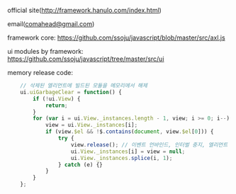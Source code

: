 
official site(http://framework.hanulo.com/index.html)

email(comahead@gmail.com)

framework core: https://github.com/ssoju/javascript/blob/master/src/axl.js

ui modules by framework: https://github.com/ssoju/javascript/tree/master/src/ui

memory release code: 
```javascript
    // 삭제된 엘리먼트에 빌드된 모듈을 메모리에서 해제
    ui.uiGarbageClear = function() {
        if (!ui.View) {
            return;
        }
        for (var i = ui.View._instances.length - 1, view; i >= 0; i--) {
            view = ui.View._instances[i];
            if (view.$el && !$.contains(document, view.$el[0])) {
                try {
                    view.release(); // 이벤트 언바인드, 인터벌 중지, 엘리먼트 참조 null 처리 등등 
                    ui.View._instances[i] = view = null;
                    ui.View._instances.splice(i, 1);
                } catch (e) {}
            }
        }
    };
```

